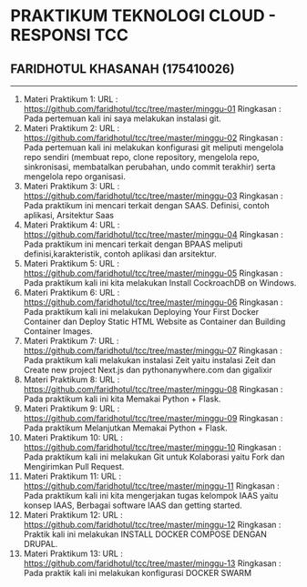 # PRAKTIKUM TEKNOLOGI CLOUD - RESPONSI TCC

## FARIDHOTUL KHASANAH (175410026)

---------------------------------------------

1. Materi Praktikum 1:
URL : https://github.com/faridhotul/tcc/tree/master/minggu-01
Ringkasan : Pada pertemuan kali ini saya melakukan instalasi git. 
2. Materi Praktikum 2:
URL : https://github.com/faridhotul/tcc/tree/master/minggu-02
Ringkasan : Pada pertemuan kali ini melakukan konfigurasi git meliputi mengelola repo sendiri (membuat repo, clone repository, mengelola repo, sinkronisasi, membatalkan perubahan, undo commit terakhir) serta mengelola repo organisasi. 
3. Materi Praktikum 3:
URL : https://github.com/faridhotul/tcc/tree/master/minggu-03
Ringkasan : Pada praktikum ini mencari terkait dengan SAAS. Definisi, contoh aplikasi, Arsitektur Saas
4. Materi Praktikum 4:
URL : https://github.com/faridhotul/tcc/tree/master/minggu-04
Ringkasan : Pada praktikum ini mencari terkait dengan BPAAS meliputi definisi,karakteristik, contoh aplikasi dan arsitektur. 
5. Materi Praktikum 5:
URL : https://github.com/faridhotul/tcc/tree/master/minggu-05
Ringkasan : Pada praktikum kali ini kita melakukan Install CockroachDB on Windows. 
6. Materi Praktikum 6:
URL : https://github.com/faridhotul/tcc/tree/master/minggu-06
Ringkasan : Pada praktikum kali ini melakukan Deploying Your First Docker Container dan Deploy Static HTML Website as Container dan Building Container Images. 
7. Materi Praktikum 7:
URL : https://github.com/faridhotul/tcc/tree/master/minggu-07
Ringkasan : Pada praktikum kali melakukan instalasi Zeit yaitu instalasi Zeit dan Create new project Next.js dan pythonanywhere.com dan gigalixir
8. Materi Praktikum 8:
URL : https://github.com/faridhotul/tcc/tree/master/minggu-08
Ringkasan : Pada praktikum kali ini kita Memakai Python + Flask.
9. Materi Praktikum 9:
URL : https://github.com/faridhotul/tcc/tree/master/minggu-09
Ringkasan : Pada praktikum Melanjutkan Memakai Python + Flask.
10. Materi Praktikum 10:
URL : https://github.com/faridhotul/tcc/tree/master/minggu-10
Ringkasan : Pada praktikum kali ini melakukan Git untuk Kolaborasi yaitu Fork dan Mengirimkan Pull Request.
11. Materi Praktikum 11:
URL : https://github.com/faridhotul/tcc/tree/master/minggu-11
Ringkasan : Pada praktikum kali ini kita mengerjakan tugas kelompok IAAS yaitu konsep IAAS, Berbagai software IAAS dan getting started. 
12. Materi Praktikum 12:
URL : https://github.com/faridhotul/tcc/tree/master/minggu-12
Ringkasan : Praktik kali ini melakukan  INSTALL DOCKER COMPOSE DENGAN DRUPAL.
13. Materi Praktikum 13:
URL : https://github.com/faridhotul/tcc/tree/master/minggu-13
Ringkasan : Pada praktik kali ini melakukan konfigurasi DOCKER SWARM

